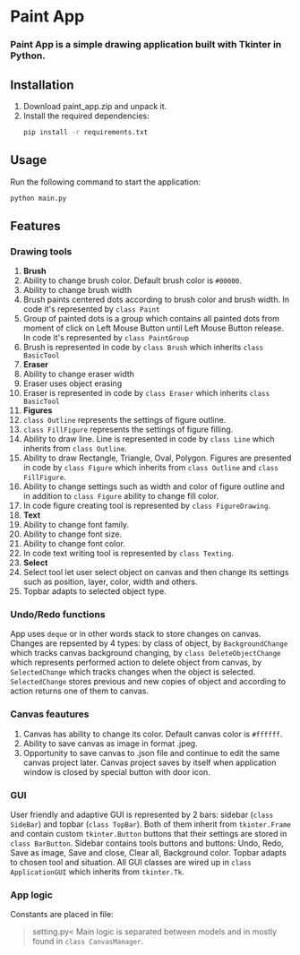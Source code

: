 # Paint App
### Paint App is a simple drawing application built with Tkinter in Python.


## Installation

1. Download paint_app.zip and unpack it.
2. Install the required dependencies:
    ```bash
    pip install -r requirements.txt
    ```
## Usage

Run the following command to start the application:

```bash
python main.py
```

## Features
### Drawing tools

1. **Brush**
  1. Ability to change brush color. Default brush color is `#00000`.
  2. Ability to change brush width
  3. Brush paints centered dots according to brush color and brush width. In code it's represented by ```class Paint```
  4. Group of painted dots is a group which contains all painted dots from moment of click on Left Mouse Button until Left Mouse Button release. In code it's represented by ```class PaintGroup```
  5. Brush is represented in code by ```class Brush``` which inherits ```class BasicTool```
2. **Eraser**
  1. Ability to change eraser width
  2. Eraser uses object erasing
  3. Eraser is represented in code by ```class Eraser``` which inherits ```class BasicTool```
4. **Figures**
  1. ```class Outline``` represents the settings of figure outline.
  2. ```class FillFigure``` represents the settings of figure filling.
  3. Ability to draw line. Line is represented in code by ```class Line``` which inherits from ```class Outline```.
  4. Ability to draw Rectangle, Triangle, Oval, Polygon. Figures are presented in code by ```class Figure``` which inherits from ```class Outline``` and ```class FillFigure```.
  5. Ability to change settings such as width and color of figure outline and in addition to ```class Figure``` ability to change fill color.
  6. In code figure creating tool is represented by ```class FigureDrawing```.
5. **Text**
  1. Ability to change font family.
  2. Ability to change font size.
  3. Ability to change font color.
  4. In code text writing tool is represented by ```class Texting```.
7. **Select**
  1. Select tool let user select object on canvas and then change its settings such as position, layer, color, width and others.
  2. Topbar adapts to selected object type.

### Undo/Redo functions

App uses ```deque``` or in other words stack to store changes on canvas. Changes are repsented by 4 types: by class of object, by ```BackgroundChange``` which tracks canvas background changing, by ```class DeleteObjectChange``` which represents performed action to delete object from canvas, by ```SelectedChange``` which tracks changes when the object is selected. 
```SelectedChange``` stores previous and new copies of object and according to action returns one of them to canvas.

### Canvas feautures

1. Canvas has ability to change its color. Default canvas color is `#ffffff`.
2. Ability to save canvas as image in format .jpeg.
3. Opportunity to save canvas to .json file and continue to edit the same canvas project later. Canvas project saves by itself when application window is closed by special button with door icon.

### GUI

User friendly and adaptive GUI is represented by 2 bars: sidebar (```class SideBar```) and topbar (```class TopBar```). Both of them inherit from ```tkinter.Frame``` and contain custom ```tkinter.Button``` buttons that their settings are stored in ```class BarButton```.
Sidebar contains tools buttons and buttons: Undo, Redo, Save as image, Save and close, Clear all, Background color.
Topbar adapts to chosen tool and situation.
All GUI classes are wired up in ```class ApplicationGUI``` which inherits from ```tkinter.Tk```.

### App logic

Constants are placed in file:
>setting.py<
Main logic is separated between models and in mostly found in ```class CanvasManager```.

